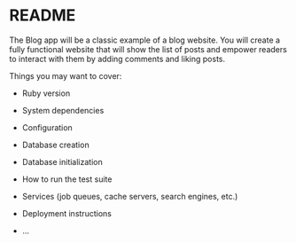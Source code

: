 # README

The Blog app will be a classic example of a blog website. You will create a fully functional website that will show the list of posts and empower readers to interact with them by adding comments and liking posts.

Things you may want to cover:

* Ruby version

* System dependencies

* Configuration

* Database creation

* Database initialization

* How to run the test suite

* Services (job queues, cache servers, search engines, etc.)

* Deployment instructions

* ...
